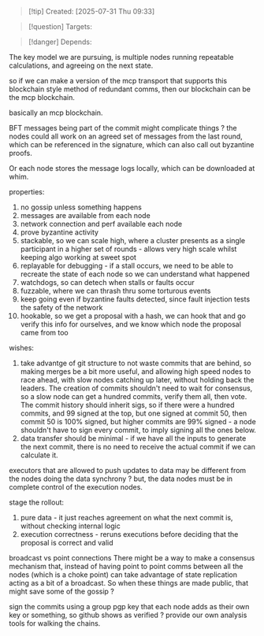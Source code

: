 
>[!tip] Created: [2025-07-31 Thu 09:33]

>[!question] Targets: 

>[!danger] Depends: 

The key model we are pursuing, is multiple nodes running repeatable calculations, and agreeing on the next state.

so if we can make a version of the mcp transport that supports this blockchain style method of redundant comms, then our blockchain can be the mcp blockchain.

basically an mcp blockchain.

BFT messages being part of the commit might complicate things ?
the nodes could all work on an agreed set of messages from the last round, which can be referenced in the signature, which can also call out byzantine proofs.

Or each node stores the message logs locally, which can be downloaded at whim.

properties:
1. no gossip unless something happens
2. messages are available from each node
3. network connection and perf available each node
4. prove byzantine activity
5. stackable, so we can scale high, where a cluster presents as a single participant in a higher set of rounds - allows very high scale whilst keeping algo working at sweet spot
6. replayable for debugging - if a stall occurs, we need to be able to recreate the state of each node so we can  understand what happened
7. watchdogs, so can detech when stalls or faults occur
8. fuzzable, where we can thrash thru some torturous events
9. keep going even if byzantine faults detected, since fault injection tests the safety of the network
10. hookable, so we get a proposal with a hash, we can hook that and go verify this info for ourselves, and we know which node the proposal came from too

wishes:
1. take advantge of git structure to not waste commits that are behind, so making merges be a bit more useful, and allowing high speed nodes to race ahead, with slow nodes catching up later, without holding back the leaders.  The creation of commits shouldn't need to wait for consensus, so a slow node can get a hundred commits, verify them all, then vote.  The commit history should inherit sigs, so if there were a hundred commits, and 99 signed at the top, but one signed at commit 50, then commit 50 is 100% signed, but higher commits are 99% signed - a node shouldn't have to sign every commit, to imply signing all the ones below.
2. data transfer should be minimal - if we have all the inputs to generate the next commit, there is no need to receive the actual commit if we can calculate it.

executors that are allowed to push updates to data may be different from the nodes doing the data synchrony ?  but, the data nodes must be in complete control of the execution nodes.

stage the rollout:
1. pure data - it just reaches agreement on what the next commit is, without checking internal logic
2. execution correctness - reruns executions before deciding that the proposal is correct and valid

broadcast vs point connections
There might be a way to make a consensus mechanism that, instead of having point to point comms between all the nodes (which is a choke point) can take advantage of state replication acting as a bit of a broadcast.  So when these things are made public, that might save some of the gossip ?

sign the commits using a group pgp key that each node adds as their own key or something, so github shows as verified ?
provide our own analysis tools for walking the chains.